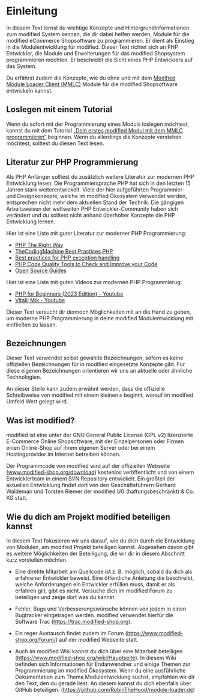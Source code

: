 # Einleitung

In diesem Text lernst du wichtige Konzepte und Hintergrundinformationen zum modified System kennen, die dir dabei helfen werden, Module für die modified eCommerce Shopsoftware zu programmieren. Er dient als Einstieg in die Modulentwicklung für modified. Dieser Text richtet sich an PHP Entwickler, die Module und Erweiterungen für das modified Shopsystem programmieren möchten. Er beschreibt die Sicht eines PHP Entwicklers auf das System.

Du erfährst zudem die Konzepte, wie du ohne und mit dem [Modified Module Loader Client (MMLC)](https://module-loader.de) Module für die modified Shopsoftware entwickeln kannst.

## Loslegen mit einem Tutorial

Wenn du sofort mit der Programmierung eines Moduls loslegen möchtest, kannst du mit dem Tutorial [„Dein erstes modified Modul mit dem MMLC programmieren“](https://module-loader.de/docs/tutorial.php) beginnen. Wenn du allerdings die Konzepte verstehen möchtest, solltest du diesen Text lesen.

## Literatur zur PHP Programmierung

Als PHP Anfänger solltest du zusätzlich weitere Literatur zur modernen PHP Entwicklung lesen. Die Programmiersprache PHP hat sich in den letzten 15 Jahren stark weiterentwickelt. Viele der hier aufgeführten Programmier- und Designkonzepte, welche im modified Ökosystem verwendet werden, entsprechen nicht mehr dem aktuellen Stand der Technik. Die gängigen Arbeitsweisen der weltweiten PHP Entwickler-Community haben sich verändert und du solltest nicht anhand überholter Konzepte die PHP Entwicklung lernen.

Hier ist eine Liste mit guter Literatur zur moderner PHP Programmierung:

- [PHP The Right Way](https://phptherightway.com)
- [TheCodingMachine Best Practices PHP](https://bestpractices.thecodingmachine.com)
- [Best practices for PHP exception handling](https://moxio.com/blog/best-practices-for-php-exception-handling/)
- [PHP Code Quality Tools to Check and Improve your Code](https://thevaluable.dev/code-quality-check-tools-php/)
- [Open Source Guides](https://opensource.guide)

Hier ist eine Liste mit guten Videos zur modernen PHP Programmierug:
- [PHP for Beginners (2023 Edition) - Youtube](https://www.youtube.com/watch?v=U2lQWR6uIuo&list=PL3VM-unCzF8ipG50KDjnzhugceoSG3RTC)
- [Vitalij Mik - Youtube](https://www.youtube.com/@VitalijMik)

Dieser Text versucht dir dennoch Möglichkeiten mit an die Hand zu geben, um moderne PHP Programmierung in deine modified Modulentwicklung mit einfließen zu lassen.

## Bezeichnungen

Dieser Text verwendet selbst gewählte Bezeichnungen, sofern es keine offiziellen Bezeichnungen für in modified eingesetzte Konzepte gibt. Für diese eigenen Bezeichnungen orientieren wir uns an aktuelle oder ähnliche Technologien.

An dieser Stelle kann zudem erwähnt werden, dass die offizielle Schreibweise von modified mit einem kleinen `m` beginnt, worauf im modified Umfeld Wert gelegt wird.

## Was ist modified?

modified ist eine unter der GNU General Public License (GPL v2) lizenzierte E-Commerce Online Shopsoftware, mit der Einzelpersonen oder Firmen einen Online-Shop auf ihrem eigenen Server oder bei einem Hostingprovider im Internet betreiben können.

Der Programmcode von modified wird auf der offiziellen Webseite (www.modified-shop.org/download) kostenlos veröffentlicht und von einem Entwicklerteam in einem SVN Repository entwickelt. Ein großteil der aktuellen Entwicklung findet dort von den Geschäftsführern Gerhard Waldemair und Torsten Riemer der modified UG (haftungsbeschränkt) & Co. KG statt.

## Wie du dich am Projekt modified beteiligen kannst

In diesem Text fokusieren wir uns darauf, wie du dich durch die Entwicklung von Modulen, am modified Projekt beteiligen kannst. Abgesehen davon gibt es weitere Möglichkeiten der Beteiligung, die wir dir in diesem Abschnitt kurz vorstellen möchten.

- Eine direkte Mitarbeit am Quellcode ist z. B. möglich, sobald du dich als erfahrener Entwickler beweist. Eine öffentliche Anleitung die beschreibt, welche Anforderungen ein Entwickler erfüllen muss, damit er als erfahren gilt, gibt es nicht. Versuche dich im modified Forum zu beteiligen und zeige dort was du kannst.

- Fehler, Bugs und Verbesserungswünsche können von jedem in einen Bugtracker eingetragen werden. modified verwendet hierfür die Software Trac (https://trac.modified-shop.org).

- Ein reger Austausch findet zudem im Forum (https://www.modified-shop.org/forum/) auf der modified Webseite statt.

- Auch im modified Wiki kannst du dich über eine Mitarbeit beteiligen (https://www.modified-shop.org/wiki/Hauptseite). In diesem Wiki befinden sich Informationen für Endanwendner und einige Themen zur Programmierung im modified Ökosystem. Wenn du eine ausführliche Dokumentation zum Thema Modulentwicklung suchst, empfehlen wir dir den Text, den du gerade liest. An diesem kannst du dich ebenfalls über GitHub beteiligen. (https://github.com/RobinTheHood/module-loader.de)
